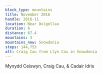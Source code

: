 ```yaml
---
block_type: mountains
title: November 2016
handle: 2016-11
location: Near Dolgellau
duration: 6
distance: 67.4
mountains: 3
mountains_new: Snowdonia
steps: 144,753
alt: Craig Cau from Llyn Cau in Snowdonia
---
```


Mynydd Ceiswyn, Craig Cau, & Cadair Idris
